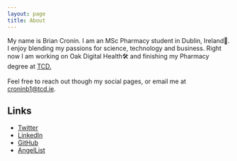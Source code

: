 ```yaml
---
layout: page
title: About
---
```


My name is Brian Cronin. I am an MSc Pharmacy student in Dublin, Ireland&#128300;.
I enjoy blending my passions for science, technology and business. Right now I am working
on Oak Digital Health&#128736; and finishing my Pharmacy degree at <a href="https://pharmacy.tcd.ie/">TCD.</a> <br><br>
Feel free to reach out though my social pages, or email me at croninb1@tcd.ie.


## Links

- [Twitter](https://twitter.com/Briancron_in)
- [LinkedIn](https://www.linkedin.com/in/brian-cronin-ie/)
- [GitHub](https://github.com/brian97C)
- [AngelList](https://angel.co/u/brian-cronin-ie)
